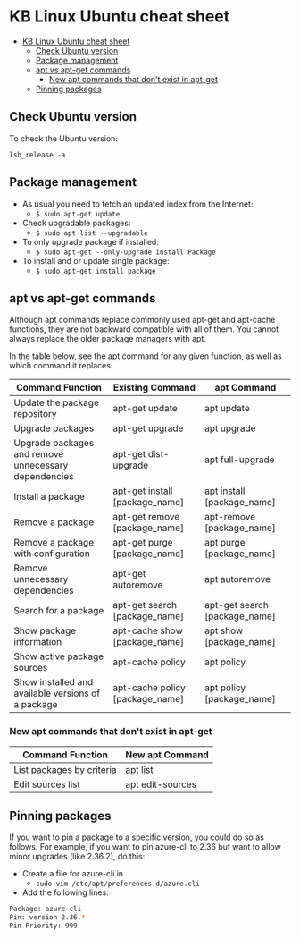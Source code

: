 # KB Linux Ubuntu cheat sheet

- [KB Linux Ubuntu cheat sheet](#kb-linux-ubuntu-cheat-sheet)
  - [Check Ubuntu version](#check-ubuntu-version)
  - [Package management](#package-management)
  - [apt vs apt-get commands](#apt-vs-apt-get-commands)
    - [New apt commands that don't exist in apt-get](#new-apt-commands-that-dont-exist-in-apt-get)
  - [Pinning packages](#pinning-packages)

## Check Ubuntu version

To check the Ubuntu version:

`lsb_release -a`

## Package management

- As usual you need to fetch an updated index from the Internet:
  - `$ sudo apt-get update`
- Check upgradable packages:
  - `$ sudo apt list --upgradable`
- To only upgrade package if installed:
  - `$ sudo apt-get --only-upgrade install Package`
- To install and or update single package:
  - `$ sudo apt-get install package`

## apt vs apt-get commands

Although apt commands replace commonly used apt-get and apt-cache functions, they are not backward compatible with all of them. You cannot always replace the older package managers with apt.

In the table below, see the apt command for any given function, as well as which command it replaces

| Command Function                                     | Existing Command                | apt Command                   |
|------------------------------------------------------|---------------------------------|-------------------------------|
| Update the package repository                        | apt-get update                  | apt update                    |
| Upgrade packages                                     | apt-get upgrade                 | apt upgrade                   |
| Upgrade packages and remove unnecessary dependencies | apt-get dist-upgrade            | apt full-upgrade              |
| Install a package                                    | apt-get install [package_name]  | apt install [package_name]    |
| Remove a package                                     | apt-get remove [package_name]   | apt-remove [package_name]     |
| Remove a package with configuration                  | apt-get purge [package_name]    | apt purge [package_name]      |
| Remove unnecessary dependencies                      | apt-get autoremove              | apt autoremove                |
| Search for a package                                 | apt-get search [package_name]   | apt-get search [package_name] |
| Show package information                             | apt-cache show [package_name]   | apt show [package_name]       |
| Show active package sources                          | apt-cache policy                | apt policy                    |
| Show installed and available versions of a package   | apt-cache policy [package_name] | apt policy [package_name]     |

### New apt commands that don't exist in apt-get

| Command Function          | New apt Command  |
|---------------------------|------------------|
| List packages by criteria | apt list         |
| Edit sources list         | apt edit-sources |

## Pinning packages

If you want to pin a package to a specific version, you could do so as follows.
For example, if you want to pin azure-cli to 2.36 but want to allow minor upgrades (like 2.36.2), do this:

- Create a file for azure-cli in
  - `sudo vim /etc/apt/preferences.d/azure.cli`
- Add the following lines:

```bash
Package: azure-cli
Pin: version 2.36.*
Pin-Priority: 999
```
